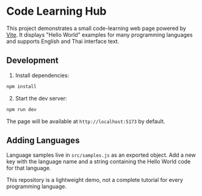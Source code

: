 # Code Learning Hub

This project demonstrates a small code-learning web page powered by [Vite](https://vitejs.dev/). It displays "Hello World" examples for many programming languages and supports English and Thai interface text.

## Development

1. Install dependencies:

```bash
npm install
```

2. Start the dev server:

```bash
npm run dev
```

The page will be available at `http://localhost:5173` by default.

## Adding Languages

Language samples live in `src/samples.js` as an exported object. Add a new key with the language name and a string containing the Hello World code for that language.

This repository is a lightweight demo, not a complete tutorial for every programming language.
